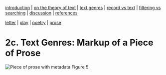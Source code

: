 [introduction](01_introduction.md) | [on the theory of text](02_theory_of_text.md) | [text genres](03_letter.md) | [record vs text](04_records_vs_text.md) | [filtering vs searching](05_filtering_vs_searching.md) | [discussion](06_discussion.md) | [references](07_references.md)

[letter](03_letter.md) | [play](03_play.md) | [poetry](03_poetry.md) | [prose](03_prose.md)

# 2c. Text Genres: Markup of a Piece of Prose

![Piece of prose with metadata](https://rawgit.com/Det-Kongelige-Bibliotek/on_the_indexing_of_text/master/prose.svg) Figure 5. 
